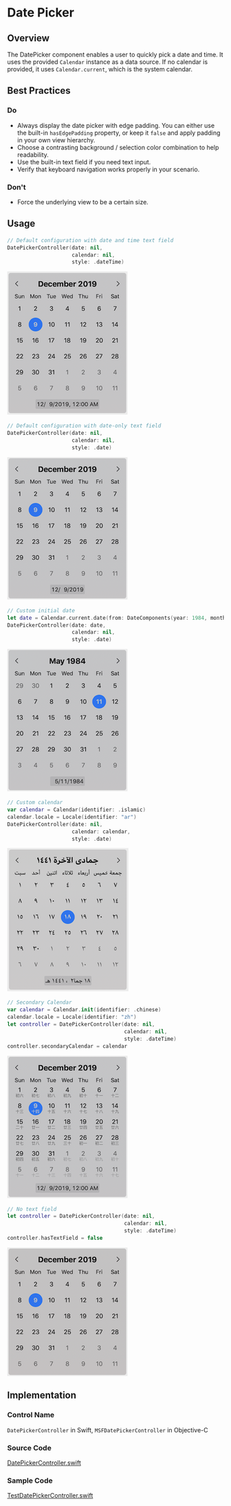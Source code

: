 # Date Picker

## Overview
The DatePicker component enables a user to quickly pick a date and time. It uses the provided `Calendar` instance as a data source. If no calendar is provided, it uses `Calendar.current`, which is the system calendar.

## Best Practices
### Do
- Always display the date picker with edge padding. You can either use the built-in `hasEdgePadding` property, or keep it `false` and apply padding in your own view hierarchy.
- Choose a contrasting background / selection color combination to help readability.
- Use the built-in text field if you need text input.
- Verify that keyboard navigation works properly in your scenario.

### Don't
- Force the underlying view to be a certain size.

## Usage
```Swift
// Default configuration with date and time text field
DatePickerController(date: nil, 
                     calendar: nil, 
                     style: .dateTime)
```
![DatePickerDefaultDateTime.png](.attachments/DatePickerDefaultDateTime.png)

```Swift
// Default configuration with date-only text field
DatePickerController(date: nil, 
                     calendar: nil, 
                     style: .date)
```
![DatePickerDefaultDateOnly.png](.attachments/DatePickerDefaultDateOnly.png)

```Swift
// Custom initial date
let date = Calendar.current.date(from: DateComponents(year: 1984, month: 5, day: 11))
DatePickerController(date: date, 
                     calendar: nil, 
                     style: .date)
```
![DatePickerCustomDate.png](.attachments/DatePickerCustomDate.png)

```Swift
// Custom calendar
var calendar = Calendar(identifier: .islamic)
calendar.locale = Locale(identifier: "ar")
DatePickerController(date: nil, 
                     calendar: calendar, 
                     style: .date)
```
![DatePickerIslamicCalendar.png](.attachments/DatePickerIslamicCalendar.png)

```Swift
// Secondary Calendar
var calendar = Calendar.init(identifier: .chinese)
calendar.locale = Locale(identifier: "zh")
let controller = DatePickerController(date: nil, 
                                      calendar: nil, 
                                      style: .dateTime)
controller.secondaryCalendar = calendar
```
![DatePickerSecondaryCalendar.png](.attachments/DatePickerSecondaryCalendar.png)

```Swift
// No text field
let controller = DatePickerController(date: nil, 
                                      calendar: nil, 
                                      style: .dateTime)
controller.hasTextField = false
```
![DatePickerNoTextField.png](.attachments/DatePickerNoTextField.png)


## Implementation
### Control Name
`DatePickerController` in Swift, `MSFDatePickerController` in Objective-C
### Source Code
[DatePickerController.swift](https://github.com/microsoft/fluentui-apple/blob/master/macos/FluentUI/DatePicker/DatePickerController.swift)
### Sample Code
[TestDatePickerController.swift](https://github.com/microsoft/fluentui-apple/blob/master/macos/FluentUITestApp/TestDatePickerController.swift)
